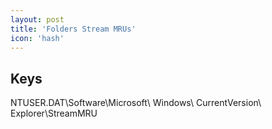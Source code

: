 ```yaml
---
layout: post
title: 'Folders Stream MRUs'
icon: 'hash'
---
```


## Keys

NTUSER.DAT\Software\Microsoft\ Windows\ CurrentVersion\ Explorer\StreamMRU

